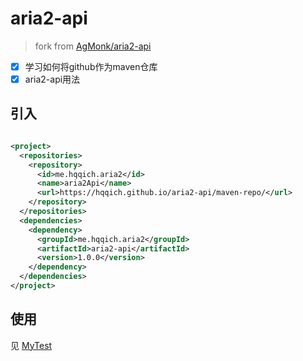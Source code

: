 # aria2-api

> fork from [AgMonk/aria2-api](https://github.com/AgMonk/aria2-api)

-[x] 学习如何将github作为maven仓库
-[x] aria2-api用法

## 引入

```xml

<project>
  <repositories>
    <repository>
      <id>me.hqqich.aria2</id>
      <name>aria2Api</name>
      <url>https://hqqich.github.io/aria2-api/maven-repo/</url>
    </repository>
  </repositories>
  <dependencies>
    <dependency>
      <groupId>me.hqqich.aria2</groupId>
      <artifactId>aria2-api</artifactId>
      <version>1.0.0</version>
    </dependency>
  </dependencies>
</project>
```

## 使用

见 [MyTest](src/test/java/me/hqqich/aria2/MyTest.java)
